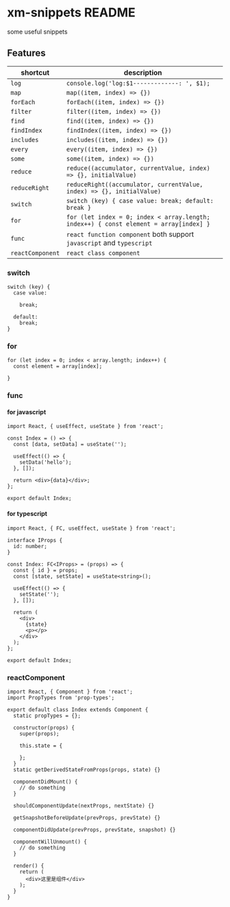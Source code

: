 # xm-snippets README

some useful snippets

## Features

shortcut | description
--- | ---
`log` | `console.log('log:$1-------------: ', $1);`
`map` | `map((item, index) => {})`
`forEach` | `forEach((item, index) => {})`
`filter` | `filter((item, index) => {})`
`find` | `find((item, index) => {})`
`findIndex` | `findIndex((item, index) => {})`
`includes` | `includes((item, index) => {})`
`every` | `every((item, index) => {})`
`some` | `some((item, index) => {})`
`reduce` | `reduce((accumulator, currentValue, index) => {}, initialValue)`
`reduceRight` | `reduceRight((accumulator, currentValue, index) => {}, initialValue)`
`switch` | `switch (key) { case value: break; default: break }`
`for` | `for (let index = 0; index < array.length; index++) { const element = array[index] }`
`func` | `react function component` both support `javascript` and `typescript`
`reactComponent` | `react class component`


### switch

```
switch (key) {
  case value:
    
    break;

  default:
    break;
}
```

### for

```
for (let index = 0; index < array.length; index++) {
  const element = array[index];
  
}
```

### func

#### for javascript

```
import React, { useEffect, useState } from 'react';

const Index = () => {
  const [data, setData] = useState('');

  useEffect(() => {
    setData('hello');
  }, []);

  return <div>{data}</div>;
};

export default Index;

```

#### for typescript

```
import React, { FC, useEffect, useState } from 'react';

interface IProps {
  id: number;
}

const Index: FC<IProps> = (props) => {
  const { id } = props;
  const [state, setState] = useState<string>();

  useEffect(() => {
    setState('');
  }, []);

  return (
    <div>
      {state}
      <p></p>
    </div>
  );
};

export default Index;

```

### reactComponent

```
import React, { Component } from 'react';
import PropTypes from 'prop-types';

export default class Index extends Component {
  static propTypes = {};

  constructor(props) {
    super(props);

    this.state = {

    };
  }
  static getDerivedStateFromProps(props, state) {}

  componentDidMount() {
    // do something
  }

  shouldComponentUpdate(nextProps, nextState) {}

  getSnapshotBeforeUpdate(prevProps, prevState) {}

  componentDidUpdate(prevProps, prevState, snapshot) {}

  componentWillUnmount() {
    // do something
  }

  render() {
    return (
      <div>这里是组件</div>
    );
  }
}

```
